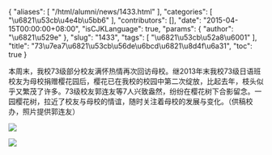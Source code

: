 {
    "aliases": [
        "/html/alumni/news/1433.html"
    ],
    "categories": [
        "\u6821\u53cb\u4e4b\u5bb6"
    ],
    "contributors": [],
    "date": "2015-04-15T00:00:00+08:00",
    "isCJKLanguage": true,
    "params": {
        "author": "\u6821\u529e"
    },
    "slug": "1433",
    "tags": [
        "\u6821\u53cb\u52a8\u6001"
    ],
    "title": "73\u7ea7\u6821\u53cb\u56de\u6bcd\u6821\u8d4f\u6a31",
    "toc": true
}

  





本周末，我校73级部分校友满怀热情再次回访母校。继2013年末我校73级日语班校友为母校捐赠樱花园后，樱花已在我校的校园中第二次绽放，比起去年，枝头似乎又繁茂了许多。73级校友郭连友等7人兴致盎然，纷纷在樱花树下合影留念。一园樱花树，拉近了校友与母校的情谊，随时关注着母校的发展与变化。（供稿校办，照片提供郭连友）




  





![](https://cdn.tfls.online/mirror/full/53fabcfdc1bc5c61869766b28b53fb2536ed5a98.jpg)




![](https://cdn.tfls.online/mirror/full/7c6dba56804be746726e0b0162474eb3889b5f98.jpg)


